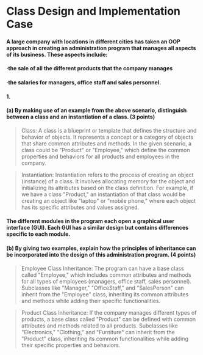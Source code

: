 # Class Design and Implementation Case

#### A large company with locations in different cities has taken an OOP approach in creating an administration program that manages all aspects of its business. These aspects include:
#### ·the sale of all the different products that the company manages
#### ·the salaries for managers, office staff and sales personnel.

#### 1.
#### (a) By making use of an example from the above scenario, distinguish between a class and an instantiation of a class. (3 points)
> Class: A class is a blueprint or template that defines the structure and behavior of objects. It represents a concept or a category of objects that share common attributes and methods. In the given scenario, a class could be "Product" or "Employee," which define the common properties and behaviors for all products and employees in the company.

> Instantiation: Instantiation refers to the process of creating an object (instance) of a class. It involves allocating memory for the object and initializing its attributes based on the class definition. For example, if we have a class "Product," an instantiation of that class would be creating an object like "laptop" or "mobile phone," where each object has its specific attributes and values assigned.

#### The different modules in the program each open a graphical user interface (GUI). Each GUI has a similar design but contains differences specific to each module.

#### (b) By giving two examples, explain how the principles of inheritance can be incorporated into the design of this administration program. (4 points)
> Employee Class Inheritance: The program can have a base class called "Employee," which includes common attributes and methods for all types of employees (managers, office staff, sales personnel). Subclasses like "Manager," "OfficeStaff," and "SalesPerson" can inherit from the "Employee" class, inheriting its common attributes and methods while adding their specific functionalities.

> Product Class Inheritance: If the company manages different types of products, a base class called "Product" can be defined with common attributes and methods related to all products. Subclasses like "Electronics," "Clothing," and "Furniture" can inherit from the "Product" class, inheriting its common functionalities while adding their specific properties and behaviors.
